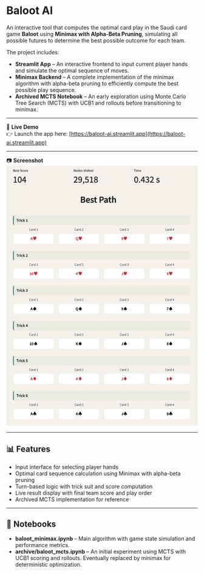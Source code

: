 # Baloot AI

An interactive tool that computes the optimal card play in the Saudi card game **Baloot** using **Minimax with Alpha-Beta Pruning**, simulating all possible futures to determine the best possible outcome for each team.

The project includes:

- **Streamlit App** – An interactive frontend to input current player hands and simulate the optimal sequence of moves.
- **Minimax Backend** – A complete implementation of the minimax algorithm with alpha-beta pruning to efficiently compute the best possible play sequence.
- **Archived MCTS Notebook** – An early exploration using Monte Carlo Tree Search (MCTS) with UCB1 and rollouts before transitioning to minimax.

---

🔗 **Live Demo**  
👉 Launch the app here: [https://baloot-ai.streamlit.app](https://baloot-ai.streamlit.app)

---

📷 **Screenshot**  
![Baloot AI Screenshot](assets/dashboard.png)

---

## 📊 Features

- Input interface for selecting player hands
- Optimal card sequence calculation using Minimax with alpha-beta pruning
- Turn-based logic with trick suit and score computation
- Live result display with final team score and play order
- Archived MCTS implementation for reference

---

## 📓 Notebooks

- **baloot_minimax.ipynb** – Main algorithm with game state simulation and performance metrics.
- **archive/baloot_mcts.ipynb** – An initial experiment using MCTS with UCB1 scoring and rollouts. Eventually replaced by minimax for deterministic optimization.
